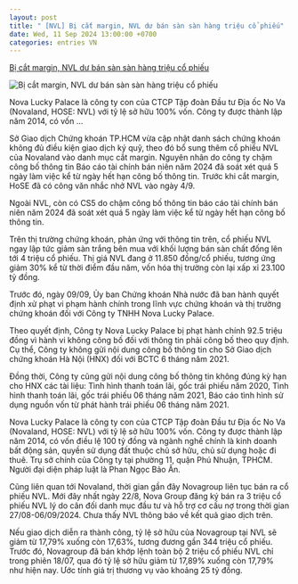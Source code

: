 ```yaml
---
layout: post
title: " [NVL] Bị cắt margin, NVL dư bán sàn sàn hàng triệu cổ phiếu"
date: Wed, 11 Sep 2024 13:00:00 +0700
categories: entries VN
---
```

[Bị cắt margin, NVL dư bán sàn sàn hàng triệu cổ phiếu](https://vneconomy.vn/bi-cat-margin-nvl-du-ban-san-san-hang-trieu-co-phieu.htm)

![Bị cắt margin, NVL dư bán sàn sàn hàng triệu cổ phiếu](https://media.vneconomy.vn/640x360/images/upload/2024/07/12/bds.jpg)

Nova Lucky Palace là công ty con của CTCP Tập đoàn Đầu tư Địa ốc No Va (Novaland, HOSE: NVL) với tỷ lệ sở hữu 100% vốn. Công ty được thành lập năm 2014, có vốn ...

Sở Giao dịch Chứng khoán TP.HCM vừa cập nhật danh sách chứng khoán không đủ điều kiện giao dịch ký quỹ, theo đó bổ sung thêm cổ phiếu NVL của Novaland vào danh mục cắt margin. Nguyên nhân do công ty chậm công bố thông tin Báo cáo tài chính bán niên năm 2024 đã soát xét quá 5 ngày làm việc kể từ ngày hết hạn công bố thông tin. Trước khi cắt margin, HoSE đã có công văn nhắc nhở NVL vào ngày 4/9.

Ngoài NVL, còn có CS5 do chậm công bố thông tin báo cáo tài chính bán niên năm 2024 đã soát xét quá 5 ngày làm việc kể từ ngày hết hạn công bố thông tin.

Trên thị trường chứng khoán, phản ứng với thông tin trên, cổ phiếu NVL ngay lập tức giảm sàn trắng bên mua với khối lượng bán sàn chất đống lên tới 4 triệu cổ phiếu. Thị giá NVL đang ở 11.850 đồng/cổ phiếu, tương ứng giảm 30% kể từ thời điểm đầu năm, vốn hóa thị trường còn lại xấp xỉ 23.100 tỷ đồng.

Trước đó, ngày 09/09, Ủy ban Chứng khoán Nhà nước đã ban hành quyết định xử phạt vi phạm hành chính trong lĩnh vực chứng khoán và thị trường chứng khoán đối với Công ty TNHH Nova Lucky Palace.

Theo quyết định, Công ty Nova Lucky Palace bị phạt hành chính 92.5 triệu đồng vì hành vi không công bố đối với thông tin phải công bố theo quy định. Cụ thể, Công ty không gửi nội dung công bố thông tin cho Sở Giao dịch chứng khoán Hà Nội (HNX) đối với BCTC 6 tháng năm 2021.

Đồng thời, Công ty cũng gửi nội dung công bố thông tin không đúng kỳ hạn cho HNX các tài liệu: Tình hình thanh toán lãi, gốc trái phiếu năm 2020, Tình hình thanh toán lãi, gốc trái phiếu 06 tháng năm 2021, Báo cáo tình hình sử dụng nguồn vốn từ phát hành trái phiếu 06 tháng năm 2021.

Nova Lucky Palace là công ty con của CTCP Tập đoàn Đầu tư Địa ốc No Va (Novaland, HOSE: NVL) với tỷ lệ sở hữu 100% vốn. Công ty được thành lập năm 2014, có vốn điều lệ 100 tỷ đồng và ngành nghề chính là kinh doanh bất động sản, quyền sử dụng đất thuộc chủ sở hữu, chủ sử dụng hoặc đi thuê. Trụ sở chính của Công ty tại phường 11, quận Phú Nhuận, TPHCM. Người đại diện pháp luật là Phan Ngọc Bảo Ân.

Cũng liên quan tới Novaland, thời gian gần đây Novagroup liên tục bán ra cổ phiếu NVL. Mới đây nhất ngày 22/8, Nova Group đăng ký bán ra 3 triệu cổ phiếu NVL lý do cân đối danh mục đầu tư và hỗ trợ cơ cấu nợ trong thời gian 27/08-06/09/2024. Chưa thấy NVL thông báo về kết quả giao dịch trên.

Nếu giao dịch diễn ra thành công, tỷ lệ sở hữu của Novagroup tại NVL sẽ giảm từ 17,79% xuống còn 17,63%, tương đương gần 344 triệu cổ phiếu. Trước đó, Novagroup đã bán khớp lệnh toàn bộ 2 triệu cổ phiếu NVL chỉ trong phiên 18/07, qua đó tỷ lệ sở hữu giảm từ 17,89% xuống còn 17,79% như hiện nay. Ước tính giá trị thương vụ vào khoảng 25 tỷ đồng.

